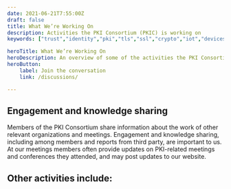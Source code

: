 ```yaml
---
date: 2021-06-21T7:55:00Z
draft: false
title: What We’re Working On
description: Activities the PKI Consortium (PKIC) is working on
keywords: ["trust","identity","pki","tls","ssl","crypto","iot","devices"]

heroTitle: What We’re Working On
heroDescription: An overview of some of the activities the PKI Consortium (PKIC) is working on
heroButton: 
    label: Join the conversation
    link: /discussions/

---
```


## Engagement and knowledge sharing

Members of the PKI Consortium share information about the work of other relevant organizations and meetings. Engagement and knowledge sharing, including among members and reports from third party, are important to us. At our meetings members often provide updates on PKI-related meetings and conferences they attended, and may post updates to our website.

## Other activities include:
